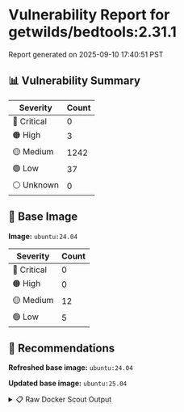 # Vulnerability Report for getwilds/bedtools:2.31.1

Report generated on 2025-09-10 17:40:51 PST

## 📊 Vulnerability Summary

| Severity | Count |
|----------|-------|
| 🔴 Critical | 0 |
| 🟠 High | 3 |
| 🟡 Medium | 1242 |
| 🟢 Low | 37 |
| ⚪ Unknown | 0 |

## 🐳 Base Image

**Image:** `ubuntu:24.04`

| Severity | Count |
|----------|-------|
| 🔴 Critical | 0 |
| 🟠 High | 0 |
| 🟡 Medium | 12 |
| 🟢 Low | 5 |

## 🔄 Recommendations

**Refreshed base image:** `ubuntu:24.04`

**Updated base image:** `ubuntu:25.04`

<details>
<summary>📋 Raw Docker Scout Output</summary>

```text
Target               │  getwilds/bedtools:2.31.1  │    0C     3H   1242M    37L   
    digest             │  7ccc610a71d8                      │                               
  Base image           │  ubuntu:24.04                      │    0C     0H    12M     5L    
  Refreshed base image │  ubuntu:24.04                      │    0C     0H     4M     5L    
                       │                                    │                  -8           
  Updated base image   │  ubuntu:25.04                      │    0C     0H     5M     4L    
                       │                                    │                  -7     -1    

What's next:
    View vulnerabilities → docker scout cves getwilds/bedtools:2.31.1
    View base image update recommendations → docker scout recommendations getwilds/bedtools:2.31.1
    Include policy results in your quickview by supplying an organization → docker scout quickview getwilds/bedtools:2.31.1 --org <organization>
```
</details>
